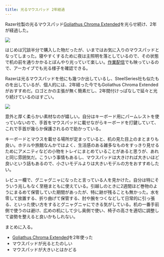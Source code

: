 ```yaml
---
title: 光るマウスパッド 2年経過
---
```

Razer社製の光るマウスパッド[Goliathus Chroma Extended](https://www.amazon.co.jp/dp/B07JJ4RG2T)を光らせ続け、2年が経過した。

![](https://lh3.googleusercontent.com/docs/ADP-6oFvAn3CG8p7zwOZqUwq9b-QTGMWBMfj0xdMjqOjYDjbVxzcHoHZm6fygPgmthS0bgu5cyRWgDZqmdeQxWCEqCih-MX71i29TurENVqlFDRB0DJYjqMCAC3vGF_y6zBB2SqLmoU0SakJL-mRASgsVSKJho2fEBQd_HGXY0228Ob2cmKnfJhYGdQyouY1E4QN-wmC-Yay5GRuMapFN2faVNfLU1fSFLqFBmG9YtpI7x3z7ja5LPQuRhqHz2q0b9AZdQHa5dHBQHfhp8QYzlioyjgINtcSKXCd0q18Wm4tOkTSRMIi0ZxLyv8eIXz5i_TJPvfZBTAzOGC-Zw-u7mhyvpJgPllUoJf1X0LaQSG24BdPx2ySDESuUZ4bxyiYhAR4RAiq_sm3KEjS3-9TLx86C2PiBueTPr0_4LLnfIU3VP77yI-VrMyARHLh859lw-2qTH1jk_023qkTgvMnRUGSP_CiuYPkgX72IG61E84JN7PvaUN9z2nvf5e8LVx61pQA1PmcGJCnk5qfTRQKHXrDVXsFpuI6_DACIJcoX9hFL-y7zV320dol1HCcyZNsQ0L0322Slxef0rre_2q2MonBNFVpSQnMaa8hjClvLzCN5PKHpxlnmdm9fW69hyVWnXbX-puNz9S3TBux-BlPQq7hVgrJ8Ogad_YnCaoj7_7A7qItClJr8oD1UpmGtpGozIBvqx8tZqcJ3XrhFKiOeKK9kZhKRKC4MFoWZ4KZ__tQFwnslrwIZLIESQOhAokblPgL3UwnENw_FxolGbKKueFoWsPmxzQoqBS5bjSY7Hyvhu_mYzO5917cF6NUiVFH9zMEuBuKlCrsD_V3-v3oVXSs-O6y32DXPkYvVuU34xy90tQimezKBn4lUUEwU_XeboXWcr-fTJdMqXYuV4aceM8msAqnX-nhLBYCHZ7znpHiiipmmjD0lP1jSmEijLtWhxJNnu_m-uXJSejwqAK_7N8Z-imp-h1QahQRFnlXHyl5L-anMHumm6WcOJAcH2gTPaGwMDVni91yAJqaca3zPe9sHnN4PepL0rbaCWxEtp14LNKdqQRcbw6ecf587SpfRddKfcsPq-KVg4WTyEliWhd8Z4dag6zHEn8BcjvokZ7NYGFJWet1eltXQlSey3jPPXqVMiW7xpVZL7TC5586jxytI4gcaQWVgRziCW8c6O6R9UEq_H9KX5HhzbPCqsobxZ1xuqsviOtKTXq69brmbpTjNmcGR5NR1AD2Lg0qdOB_-FgHP_Z6)

はじめは冗談半分で購入した物だったが、いまではお気に入りのマウスパッドとなってしまった。寝やすくするために夜は主照明を落としているので、その状態で机の前を通りかかるとぼんやり光っていて楽しい。[作業配信](https://www.youtube.com/c/r7kamura)でも映っているので、アーカイブでも光る様子を確認できる。

Razerは光るマウスパッドを他にも幾つか出しているし、SteelSeries社も似たものを出しているが、個人的には、2年経った今でもGoliathus Chroma Extendedがおすすめだ。ロゴとかの主張が無く簡素だし、2年間付けっぱなしで延々と光り続けているのはすごい。

![](https://lh3.googleusercontent.com/docs/ADP-6oHcvmhDWfh_2UJ7Qy6jlyy9kI1K1aSRvt3wnbtC1-XlTgF82RYqRWUf-OG8U-68mS5JjzsylgjLlweIJj_aPo9IrVcx-H5hSLfcp-Afg16zzPUOTVm2GhSjcbazfxHSISWZJdXfp2C-1uCy-KMjTRUGZj4_0Ceqp13WER6G8xgts0vuTgr5BwxVthDXIjs1d7cmJPUfpX7O5xQwuJillJKWWlnFZKR-n3O8FdyJTTUbAcCwNnEdCj0U4vAd90U6gShZS_pYGRjJt-vGP6bl20qiIMwIBaU9R8HM9c6jI_NNaQxKWdcwYI7FmfE4gGgM2ZzsYPNh17tPCLV5GrPUef3-VJxgIQq--tO4N54Fm3NDIOXUY7J0CPNdG5QcnsppcNv9utQBUQWd0Voi7pKZ-EsgaorBg-ER4QSxba3gvu5kumSmLreFSsfrK0C2hAM8SSdKwRhpr8EwPxBVAqR3Xyp0QZ9qgADCsOIeqnLYRCLcSzLvfcPE19ZGLUbBRPNIM2ne2h2kvhXqToIkHhzgiw_4x7JmYHjboT7OLM3_gu2-PQEiaLn2YM_hRT5BefS_PcLffEzIkg17_5ubmZUx_qJ2mxm_lCx5jnsdoEc_V8yqmmV_QuUoC1ZqSEmPWdIEpmC8xEXVEXEUrTeYnCSUqbD0o8PjAvaKtN-FJ5W-vJt9yUYBCFt57FcORJhAuNP3AEKnkAv2LYC171HfzB0L_ct2C-sgpxOGqaBB9WR3qu4sYm00PzZUKj2SAeqq1QaywPKzxt3eq0yA32NEmwampKFoHIH6AdkVHZHoVOC5niPgKYFTq3aToduqSi9FzCz35sLTyaxwgTkHUY-E1J4GWk6J1eAaZ8_6oHPq2LQ7Adz2G6R6OSbDFTh5ascF4xVyf0F1bb_mjkG7A-UR0bKn7TYZEAiDDdX3C0txEU6Nr1Gf13PrWwTy5zIpYMyuqhZVpur6oQQLmFxnqgWNRMP8O6FxW3J_Xf40aYHoONMFF9v3Id7G7pOwFpnjDHumHWrYAK4mZ_uu80f2-RfNaN1z1mItWvMwQo09YyaEd57dRoHaTUVtqEazS0dmvUCqR9VkeCl62lXIGjeivpF8titOtUGlFZVm4wbYxTnoTIfBwUL36M8Xohnep0DWYehLrg5EI_TdPWcWbAgR-Q6fosY34kxIaZDn4twG085eDSajvtuugUgoTLxLXjmHkey8t9yK2gcleZGtx-OM6MxfHWqctJOf-vS2FtqXYrE0MoCEtiQVXArJ)

意外と厚く柔らかい素材なのが嬉しい。自分はキーボード用にパームレストを使っていないので、手首をマウスパッドに載せながらキーボードを打鍵していて、これで手首が幾らか保護されるので助かっている。

キーボードとマウスを載せる場所が定まっていると、机の見た目上のまとまりも良い。ホテルや旅館なんかではよく、生活感のある雑多なものをすっきり見せるためにアメニティなどの小物をトレイにまとめていることがあると思うが、あれと同じ雰囲気だ。こういう事情もあるし、マウスパッドは大きければ大きいほど良いという話もあるので、小さいモデルよりは大きいモデルの方をおすすめしたい。

レビュー欄で、グニャグニャになったと言っている人を見かけた。自分は特にそういう兆しもなく至極まともに使えている。引越しのときに2週間ほど巻物のようにまるめて保管していた期間があったが、特に跡が残ることも無かった。水を零して放置する、折り曲げて保管する、肘や腕をつくなどして日常的に引っ張る、といった使い方をするとグニャグニャにできる気がしている。机の一番手前側で使うのは避け、広めの机にして少し奥側で使い、椅子の高さを適切に調整して姿勢を整えると良いかもしれない。

まとめに入る。

*   [Goliathus Chroma Extended](https://www.amazon.co.jp/dp/B07JJ4RG2T)を2年使った
*   マウスパッドが光るとたのしい
*   マウスパッドが大きいとはかどる
